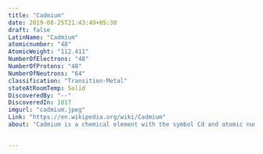 ```yaml
---
title: "Cadmium"
date: 2019-08-25T21:43:49+05:30
draft: false
LatinName: "Cadmium"
atomicnumber: "48"
AtomicWeight: "112.411"
NumberOfElectrons: "48"
NumberOfProtons: "48"
NumberOfNeutrons: "64" 
classification: "Transition-Metal"
stateAtRoomTemp: Solid
DiscoveredBy: "--" 
DiscoveredIn: 1817
imgurl: "cadmium.jpeg"
Link: "https://en.wikipedia.org/wiki/Cadmium"
about: "Cadmium is a chemical element with the symbol Cd and atomic number 48. This soft, silvery-white metal is chemically similar to the two other stable metals in group 12, zinc and mercury. Like zinc, it demonstrates oxidation state +2 in most of its compounds, and like mercury, it has a lower melting point than the transition metals in groups 3 through 11. Cadmium and its congeners in group 12 are often not considered transition metals, in that they do not have partly filled d or f electron shells in the elemental or common oxidation states. The average concentration of cadmium in Earth's crust is between 0.1 and 0.5 parts per million (ppm). It was discovered in 1817 simultaneously by Stromeyer and Hermann, both in Germany, as an impurity in zinc carbonate."


---
```



